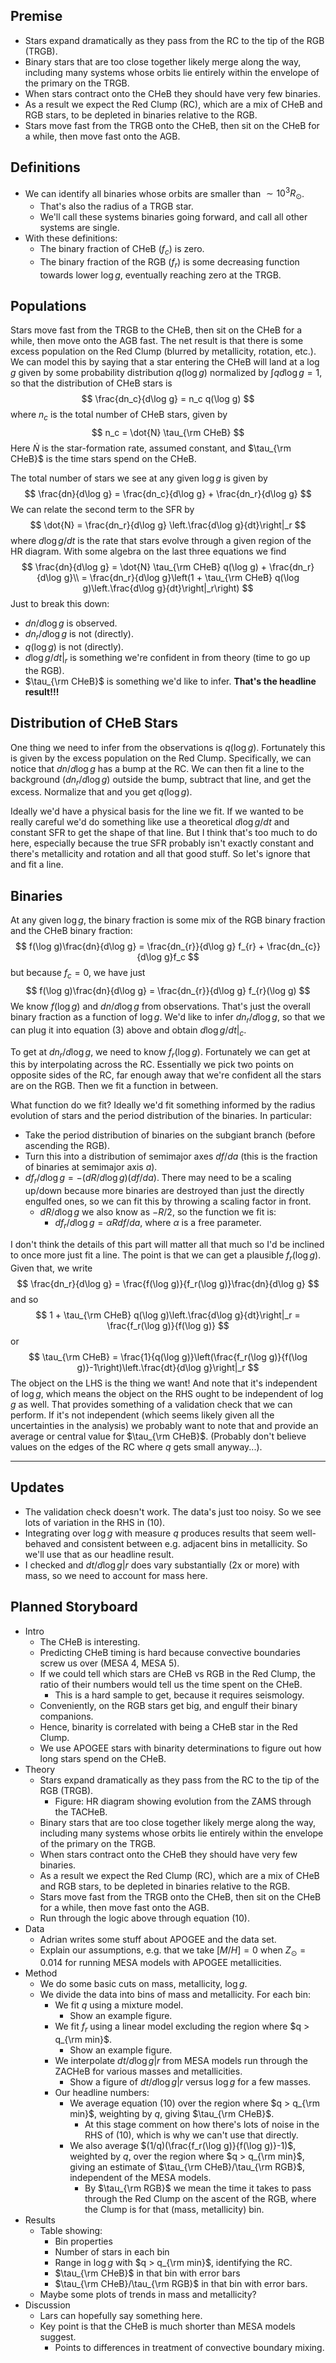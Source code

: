 ## Premise

- Stars expand dramatically as they pass from the RC to the tip of the RGB (TRGB).
- Binary stars that are too close together likely merge along the way, including many systems whose orbits lie entirely within the envelope of the primary on the TRGB.
- When stars contract onto the CHeB they should have very few binaries.
- As a result we expect the Red Clump (RC), which are a mix of CHeB and RGB stars, to be depleted in binaries relative to the RGB.
- Stars move fast from the TRGB onto the CHeB, then sit on the CHeB for a while, then move fast onto the AGB.

## Definitions

- We can identify all binaries whose orbits are smaller than  $\sim 10^3 R_\odot$.
  - That's also the radius of a TRGB star.
  - We'll call these systems binaries going forward, and call all other systems are single.
- With these definitions:
  -  The binary fraction of CHeB ($f_c$) is zero.
  -  The binary fraction of the RGB ($f_r$) is some decreasing function towards lower $\log g$, eventually reaching zero at the TRGB.

## Populations

Stars move fast from the TRGB to the CHeB, then sit on the CHeB for a while, then move onto the AGB fast. The net result is that there is some excess population on the Red Clump (blurred by metallicity, rotation, etc.). We can model this by saying that a star entering the CHeB will land at a $\log g$ given by some probability distribution $q(\log g)$ normalized by $\int qd\log g=1$, so that the distribution of CHeB stars is
$$
\frac{dn_c}{d\log g} = n_c q(\log g)
$$
where $n_c$ is the total number of CHeB stars, given by
$$
n_c = \dot{N} \tau_{\rm CHeB}
$$
Here $\dot{N}$ is the star-formation rate, assumed constant, and $\tau_{\rm CHeB}$ is the time stars spend on the CHeB.

The total number of stars we see at any given $\log g$ is given by
$$
\frac{dn}{d\log g} = \frac{dn_c}{d\log g} + \frac{dn_r}{d\log g}
$$
We can relate the second term to the SFR by
$$
\dot{N} = \frac{dn_r}{d\log g} \left.\frac{d\log g}{dt}\right|_r
$$
where $d\log g/dt$ is the rate that stars evolve through a given region of the HR diagram. With some algebra on the last three equations we find
$$
\frac{dn}{d\log g} = \dot{N} \tau_{\rm CHeB} q(\log g) + \frac{dn_r}{d\log g}\\
= \frac{dn_r}{d\log g}\left(1 + \tau_{\rm CHeB} q(\log g)\left.\frac{d\log g}{dt}\right|_r\right)
$$
Just to break this down:

- $dn/d\log g$ is observed.
- $dn_r/d\log g$ is not (directly).
- $q(\log g)$ is not (directly).
- $d\log g/dt|_r$ is something we're confident in from theory (time to go up the RGB).
- $\tau_{\rm CHeB}$ is something we'd like to infer. **That's the headline result!!!**

## Distribution of CHeB Stars

One thing we need to infer from the observations is $q(\log g)$. Fortunately this is given by the excess population on the Red Clump. Specifically, we can notice that $dn/d\log g$ has a bump at the RC. We can then fit a line to the background ($dn_r/d\log g$) outside the bump, subtract that line, and get the excess. Normalize that and you get $q(\log g)$.

Ideally we'd have a physical basis for the line we fit. If we wanted to be really careful we'd do something like use a theoretical $d\log g/dt$ and constant SFR to get the shape of that line. But I think that's too much to do here, especially because the true SFR probably isn't exactly constant and there's metallicity and rotation and all that good stuff. So let's ignore that and fit a line.

## Binaries

At any given $\log g$, the binary fraction is some mix of the RGB binary fraction and the CHeB binary fraction:
$$
f(\log g)\frac{dn}{d\log g} = \frac{dn_{r}}{d\log g} f_{r} + \frac{dn_{c}}{d\log g}f_c
$$
but because $f_c = 0$, we have just
$$
f(\log g)\frac{dn}{d\log g} = \frac{dn_{r}}{d\log g} f_{r}(\log g)
$$
We know $f(\log g)$ and $dn/d\log g$ from observations. That's just the overall binary fraction as a function of $\log g$. We'd like to infer $dn_r/d\log g$, so that we can plug it into equation (3) above and obtain $d\log g/dt|_c$.

To get at $dn_r/d\log g$, we need to know $f_r(\log g)$. Fortunately we can get at this by interpolating across the RC. Essentially we pick two points on opposite sides of the RC, far enough away that we're confident all the stars are on the RGB. Then we fit a function in between.

What function do we fit? Ideally we'd fit something informed by the radius evolution of stars and the period distribution of the binaries. In particular:

- Take the period distribution of binaries on the subgiant branch (before ascending the RGB).
- Turn this into a distribution of semimajor axes $df/da$ (this is the fraction of binaries at semimajor axis $a$).
- $df_r/d\log g = -(dR/d\log g)(df/da)$. There may need to be a scaling up/down because more binaries are destroyed than just the directly engulfed ones, so we can fit this by throwing a scaling factor in front.
  - $dR/d\log g$ we also know as $-R/2$, so the function we fit is:
    - $df_r/d\log g = \alpha R df/da$, where $\alpha$ is a free parameter.

I don't think the details of this part will matter all that much so I'd be inclined to once more just fit a line. The point is that we can get a plausible $f_r(\log g)$. Given that, we write
$$
\frac{dn_r}{d\log g} = \frac{f(\log g)}{f_r(\log g)}\frac{dn}{d\log g}
$$
and so
$$
1 + \tau_{\rm CHeB} q(\log g)\left.\frac{d\log g}{dt}\right|_r = \frac{f_r(\log g)}{f(\log g)}
$$
or
$$
\tau_{\rm CHeB} = \frac{1}{q(\log g)}\left(\frac{f_r(\log g)}{f(\log g)}-1\right)\left.\frac{dt}{d\log g}\right|_r
$$
The object on the LHS is the thing we want! And note that it's independent of $\log g$, which means the object on the RHS ought to be independent of $\log g$ as well. That provides something of a validation check that we can perform. If it's not independent (which seems likely given all the uncertainties in the analysis) we probably want to note that and provide an average or central value for $\tau_{\rm CHeB}$. (Probably don't believe values on the edges of the RC where $q$ gets small anyway...).

---

## Updates

- The validation check doesn't work. The data's just too noisy. So we see lots of variation in the RHS in (10).
- Integrating over $\log g$ with measure $q$ produces results that seem well-behaved and consistent between e.g. adjacent bins in metallicity. So we'll use that as our headline result.
- I checked and $dt/d\log g|r$ does vary substantially (2x or more) with mass, so we need to account for mass here.



## Planned Storyboard

- Intro
  - The CHeB is interesting.
  - Predicting CHeB timing is hard because convective boundaries screw us over (MESA 4, MESA 5).
  - If we could tell which stars are CHeB vs RGB in the Red Clump, the ratio of their numbers would tell us the time spent on the CHeB.
    - This is a hard sample to get, because it requires seismology.
  - Conveniently, on the RGB stars get big, and engulf their binary companions.
  - Hence, binarity is correlated with being a CHeB star in the Red Clump.
  - We use APOGEE stars with binarity determinations to figure out how long stars spend on the CHeB.
- Theory
  - Stars expand dramatically as they pass from the RC to the tip of the RGB (TRGB).
    - Figure: HR diagram showing evolution from the ZAMS through the TACHeB.
  - Binary stars that are too close together likely merge along the way, including many systems whose orbits lie entirely within the envelope of the primary on the TRGB.
  - When stars contract onto the CHeB they should have very few binaries.
  - As a result we expect the Red Clump (RC), which are a mix of CHeB and RGB stars, to be depleted in binaries relative to the RGB.
  - Stars move fast from the TRGB onto the CHeB, then sit on the CHeB for a while, then move fast onto the AGB.
  - Run through the logic above through equation (10).
- Data
  - Adrian writes some stuff about APOGEE and the data set.
  - Explain our assumptions, e.g. that we take $[M/H]=0$ when $Z_\odot=0.014$ for running MESA models with APOGEE metallicities.
- Method
  - We do some basic cuts on mass, metallicity, $\log g$.
  - We divide the data into bins of mass and metallicity. For each bin:
    - We fit $q$ using a mixture model.
      - Show an example figure.
    - We fit $f_r$ using a linear model excluding the region where $q > q_{\rm min}$.
      - Show an example figure.
    - We interpolate $dt/d\log g|r$ from MESA models run through the ZACHeB for various masses and metallicities.
      - Show a figure of $dt/d\log g|r$ versus $\log g$ for a few masses.
    - Our headline numbers:
      - We average equation (10) over the region where $q > q_{\rm min}$, weighting by $q$, giving $\tau_{\rm CHeB}$.
        - At this stage comment on how there's lots of noise in the RHS of (10), which is why we can't use that directly.
      - We also average $(1/q)(\frac{f_r(\log g)}{f(\log g)}-1)$, weighted by $q$, over the region where $q > q_{\rm min}$, giving an estimate of $\tau_{\rm CHeB}/\tau_{\rm RGB}$, independent of the MESA models. 
        - By $\tau_{\rm RGB}$ we mean the time it takes to pass through the Red Clump on the ascent of the RGB, where the Clump is for that (mass, metallicity) bin.
- Results
  - Table showing:
    - Bin properties
    - Number of stars in each bin
    - Range in $\log g$ with $q > q_{\rm min}$, identifying the RC.
    - $\tau_{\rm CHeB}$ in that bin with error bars
    - $\tau_{\rm CHeB}/\tau_{\rm RGB}$ in that bin with error bars.
  - Maybe some plots of trends in mass and metallicity?
- Discussion
  - Lars can hopefully say something here.
  - Key point is that the CHeB is much shorter than MESA models suggest.
    - Points to differences in treatment of convective boundary mixing.



